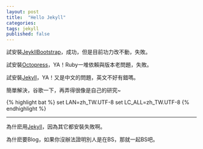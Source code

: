 ```yaml
---
layout: post
title:  "Hello Jekyll"
categories: 
tags: jekyll
published: false
---
```


試安裝[JeykllBootstrap]，成功，但是目前功力改不動，失敗。

試安裝[Octopress]，YA！Ruby一堆依賴與版本老問題，失敗。

試安裝[Jekyll]，YA！又是中文的問題，英文不好有錯嗎。

簡單解決，谷歌一下，再弄得很像是自己的研究~

{% highlight bat %}
set LAN=zh_TW.UTF-8
set LC_ALL=zh_TW.UTF-8
{% endhighlight  %}

---

為什麽用[Jekyll]，因為其它都安裝失敗啊。

為什麽要Blog，如果你沒辦法證明別人是在BS，那就一起BS吧。

[JeykllBootstrap]: https://github.com/mojombo/jekyll
[Octopress]: http://octopress.org/
[Jekyll]: http://jekyllrb.com/